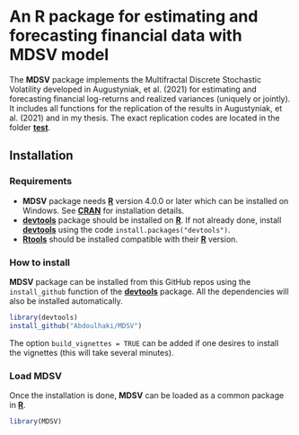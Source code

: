 # An R package for estimating and forecasting financial data with MDSV model
The **MDSV** package implements the Multifractal Discrete Stochastic Volatility developed in Augustyniak, et al. (2021) for estimating and forecasting financial log-returns and realized variances (uniquely or jointly). It includes all functions for the replication of the results in Augustyniak, et al. (2021) and in my thesis. The exact replication codes are located in the folder [**test**](https://github.com/Abdoulhaki/MDSV/tree/master/test).

## Installation
### Requirements
- **MDSV** package needs [**R**](https://cran.r-project.org/) version 4.0.0 or later which can be installed on Windows. See [**CRAN**](https://cran.r-project.org/) for installation details.
- [**devtools**](https://cran.r-project.org/package=devtools) package should be installed on [**R**](https://cran.r-project.org/). If not already done, install [**devtools**](https://cran.r-project.org/package=devtools) using the code ` install.packages("devtools") `.
- [**Rtools**](https://cran.r-project.org/bin/windows/Rtools/) should be installed compatible with their [**R**](https://cran.r-project.org/) version.

### How to install
**MDSV** package can be installed from this GitHub repos using the `install_github` function of the [**devtools**](https://cran.r-project.org/package=devtools) package. All the dependencies will also be installed automatically.
```R
library(devtools)
install_github("Abdoulhaki/MDSV")
```
The option `build_vignettes = TRUE` can be added if one desires to install the vignettes (this will take several minutes).
### Load MDSV
Once the installation is done, **MDSV** can be loaded as a common package in [**R**](https://cran.r-project.org/).
```R
library(MDSV)
```
<!-- %### How to use MDSV
%I provide a [vignette](https://nbviewer.jupyter.org/github/ahoundetoungan/CDatanet/blob/master/doc/CDatanet_docx.pdf) that fully documents the package through simple and %practical examples. Moreover, each function of the package has a help page accessible using `?name-of-the-function`. -->


